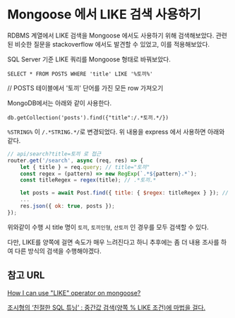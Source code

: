# Mongoose 에서 LIKE 검색 사용하기

RDBMS 계열에서 LIKE 검색을 Mongoose 에서도 사용하기 위해 검색해보았다. 관련된 비슷한 질문을 stackoverflow 에서도 발견할 수 있었고, 이를 적용해보았다.

SQL Server 기준 LIKE 쿼리를 Mongoose 형태로 바꿔보았다.


`SELECT * FROM POSTS WHERE 'title' LIKE '%토끼%'`

// POSTS 테이블에서 '토끼' 단어를 가진 모든 row 가져오기

MongoDB에서는 아래와 같이 사용한다.

`db.getCollection('posts').find({"title":/.*토끼.*/})`

`%STRING%` 이 `/.*STRING.*/`로 변경되었다.
위 내용을 express 에서 사용하면 아래와 같다.


```javascript
// api/search?title=토끼 로 접근
router.get('/search', async (req, res) => {
    let { title } = req.query; // title="토끼"
    const regex = (pattern) => new RegExp(`.*${pattern}.*`);
    const titleRegex = regex(title); // .*토끼.*

    let posts = await Post.find({ title: { $regex: titleRegex } }); // Like 검색 수행
    ...
    res.json({ ok: true, posts });
});
```

위와같이 수행 시 title 명이 `토끼`, `토끼인형`, `산토끼` 인 경우를 모두 검색할 수 있다.

다만, LIKE를 양쪽에 걸면 속도가 매우 느려진다고 하니 추후에는 좀 더 내용 조사를 하여 다른 방식의 검색을 수행해야겠다.

## 참고 URL

[How I can use "LIKE" operator on mongoose?](https://stackoverflow.com/questions/43729199/how-i-can-use-like-operator-on-mongoose)

[조시형의 ‘친절한 SQL 튜닝’ : 중간값 검색(양쪽 % LIKE 조건)에 마법을 걸다.](https://dataonair.or.kr/db-tech-reference/d-story/data-story/?mod=document&uid=62824)